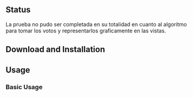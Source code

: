 ## Status

La prueba no pudo ser completada en su totalidad en cuanto al algoritmo para tomar los votos y representarlos graficamente en las vistas.

## Download and Installation

## Usage

### Basic Usage
